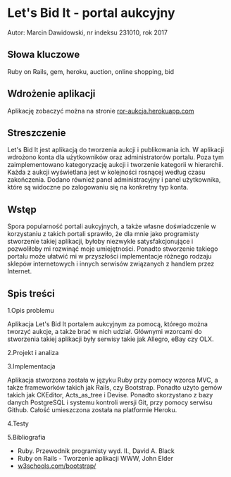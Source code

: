 # Let's Bid It - portal aukcyjny

Autor: Marcin Dawidowski, nr indeksu 231010, rok 2017

## Słowa kluczowe

Ruby on Rails, gem, heroku, auction, online shopping, bid

## Wdrożenie aplikacji

Aplikację zobaczyć można na stronie [ror-aukcja.herokuapp.com](http://ror-aukcja.herokuapp.com)

## Streszczenie

Let's Bid It jest aplikacją do tworzenia aukcji i publikowania ich. W aplikacji wdrożono konta dla użytkowników oraz administratorów portalu. Poza tym zaimplementowano kategoryzację aukcji i tworzenie kategorii w hierarchii. Każda z aukcji wyświetlana jest w kolejności rosnącej według czasu zakończenia. Dodano również panel administracyjny i panel użytkownika, które są widoczne po zalogowaniu się na konkretny typ konta.

## Wstęp

Spora popularność portali aukcyjnych, a także własne doświadczenie w korzystaniu z takich portali sprawiło, że dla mnie jako programisty stworzenie takiej aplikacji, byłoby niezwykle satysfakcjonujące i pozwoliłoby mi rozwinąć moje umiejętności. Ponadto stworzenie takiego portalu może ułatwić mi w przyszłości implementacje różnego rodzaju sklepów internetowych i innych serwisów związanych z handlem przez Internet.

## Spis treści

1.Opis problemu

 Aplikacja Let's Bid It portalem aukcyjnym za pomocą, którego można tworzyć aukcje, a także brać w nich udział. Głównymi wzorcami do stworzenia takiej aplikacji były serwisy takie jak Allegro, eBay czy OLX.

2.Projekt i analiza

3.Implementacja

 Aplikacja stworzona została w języku Ruby przy pomocy wzorca MVC, a także frameworków takich jak Rails, czy Bootstrap. Ponadto użyto gemów takich jak CKEditor, Acts_as_tree i Devise. Ponadto skorzystano z bazy danych PostgreSQL i systemu kontroli wersji Git, przy pomocy serwisu Github. Całość umieszczona została na platformie Heroku.

4.Testy

5.Bibliografia

- Ruby. Przewodnik programisty wyd. II., David A. Black
- Ruby on Rails - Tworzenie aplikacji WWW, John Elder
- [w3schools.com/bootstrap/](https://www.w3schools.com/bootstrap/)
